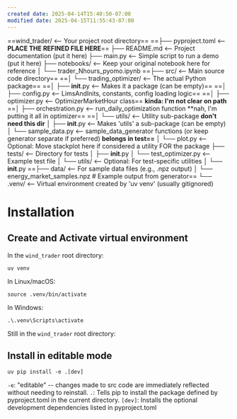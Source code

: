 ```yaml
---
created date: 2025-04-14T15:40:50-07:00
modified date: 2025-04-15T11:55:43-07:00
---
```


==wind_trader/              <-- Your project root directory==
==├── pyproject.toml              <-- **PLACE THE REFINED FILE HERE**==
├── README.md                   <-- Project documentation (put it here)
├── main.py                     <-- Simple script to run a demo (put it here)
├── notebooks/                  <-- Keep your original notebook here for reference
│   └── trader_Nhours_pyomo.ipynb
==├── src/                        <-- Main source code directory==
==│   └── trading_optimizer/      <-- The actual Python package==
==│       ├── __init__.py         <-- Makes it a package (can be empty)==
==│       ├── config.py           <-- LimsAndInits, constants, config loading logic==
==│       ├── optimizer.py        <-- OptimizerMarketHour class== **kinda: I'm not clear on path**
==│       ├── orchestration.py    <-- run_daily_optimization function **nah, I'm putting it all in optimizer==
==│       └── utils/              <-- Utility sub-package **don't need this dir** 
│           ├── __init__.py     <-- Makes 'utils' a sub-package (can be empty)
│           └── sample_data.py  <-- sample_data_generator functions (or keep generator separate if preferred) **belongs in test==**
│           └── plot.py         <-- Optional: Move stackplot here if considered a utility FOR the package
├── tests/                      <-- Directory for tests
│   ├── __init__.py
│   └── test_optimizer.py       <-- Example test file
│   └── utils/                  <-- Optional: For test-specific utilities
│       └── __init__.py
==├── data/                       <-- For sample data files (e.g., .npz output)
│   └── energy_market_samples.npz # Example output from generator==
└── .venv/                      <-- Virtual environment created by 'uv venv' (usually gitignored)


# Installation
## Create and Activate virtual environment
In the `wind_trader` root directory:

```
uv venv
```

In Linux/macOS:
```
source .venv/bin/activate  
``` 

In Windows:
```
.\.venv\Scripts\activate 
```

Still in the `wind_trader` root directory:
## Install in editable mode

```
uv pip install -e .[dev]
```

`-e`: "editable" -- changes made to src code are immediately reflected without needing to reinstall.
`.`: Tells pip to install the package defined by pyproject.toml in the current directory.
`[dev]`: Installs the optional development dependencies listed in pyproject.toml


